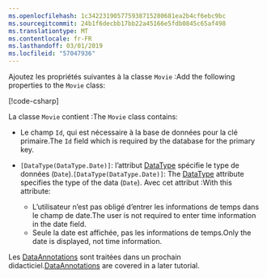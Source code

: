 ```yaml
---
ms.openlocfilehash: 1c342231905775938715280681ea2b4cf6ebc9bc
ms.sourcegitcommit: 24b1f6decbb17bb22a45166e5fdb0845c65af498
ms.translationtype: MT
ms.contentlocale: fr-FR
ms.lasthandoff: 03/01/2019
ms.locfileid: "57047936"
---
```

<span data-ttu-id="d701b-101">Ajoutez les propriétés suivantes à la classe `Movie` :</span><span class="sxs-lookup"><span data-stu-id="d701b-101">Add the following properties to the `Movie` class:</span></span>

[!code-csharp[](~/tutorials/first-mvc-app/start-mvc/sample/MvcMovie22/Models/Movie.cs?name=snippet1)]

<span data-ttu-id="d701b-102">La classe `Movie` contient :</span><span class="sxs-lookup"><span data-stu-id="d701b-102">The `Movie` class contains:</span></span>

* <span data-ttu-id="d701b-103">Le champ `Id`, qui est nécessaire à la base de données pour la clé primaire.</span><span class="sxs-lookup"><span data-stu-id="d701b-103">The `Id` field which is required by the database for the primary key.</span></span>
* <span data-ttu-id="d701b-104">`[DataType(DataType.Date)]`:  l’attribut [DataType](/dotnet/api/microsoft.aspnetcore.mvc.dataannotations.internal.datatypeattributeadapter) spécifie le type de données (`Date`).</span><span class="sxs-lookup"><span data-stu-id="d701b-104">`[DataType(DataType.Date)]`:  The [DataType](/dotnet/api/microsoft.aspnetcore.mvc.dataannotations.internal.datatypeattributeadapter) attribute specifies the type of the data (`Date`).</span></span> <span data-ttu-id="d701b-105">Avec cet attribut :</span><span class="sxs-lookup"><span data-stu-id="d701b-105">With this attribute:</span></span>

  * <span data-ttu-id="d701b-106">L’utilisateur n’est pas obligé d’entrer les informations de temps dans le champ de date.</span><span class="sxs-lookup"><span data-stu-id="d701b-106">The user is not required to enter time information in the date field.</span></span>
  * <span data-ttu-id="d701b-107">Seule la date est affichée, pas les informations de temps.</span><span class="sxs-lookup"><span data-stu-id="d701b-107">Only the date is displayed, not time information.</span></span>

<span data-ttu-id="d701b-108">Les [DataAnnotations](/dotnet/api/system.componentmodel.dataannotations) sont traitées dans un prochain didacticiel.</span><span class="sxs-lookup"><span data-stu-id="d701b-108">[DataAnnotations](/dotnet/api/system.componentmodel.dataannotations) are covered in a later tutorial.</span></span>